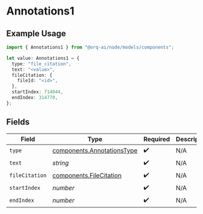 # Annotations1

## Example Usage

```typescript
import { Annotations1 } from "@orq-ai/node/models/components";

let value: Annotations1 = {
  type: "file_citation",
  text: "<value>",
  fileCitation: {
    fileId: "<id>",
  },
  startIndex: 714044,
  endIndex: 314770,
};
```

## Fields

| Field                                                                    | Type                                                                     | Required                                                                 | Description                                                              |
| ------------------------------------------------------------------------ | ------------------------------------------------------------------------ | ------------------------------------------------------------------------ | ------------------------------------------------------------------------ |
| `type`                                                                   | [components.AnnotationsType](../../models/components/annotationstype.md) | :heavy_check_mark:                                                       | N/A                                                                      |
| `text`                                                                   | *string*                                                                 | :heavy_check_mark:                                                       | N/A                                                                      |
| `fileCitation`                                                           | [components.FileCitation](../../models/components/filecitation.md)       | :heavy_check_mark:                                                       | N/A                                                                      |
| `startIndex`                                                             | *number*                                                                 | :heavy_check_mark:                                                       | N/A                                                                      |
| `endIndex`                                                               | *number*                                                                 | :heavy_check_mark:                                                       | N/A                                                                      |
